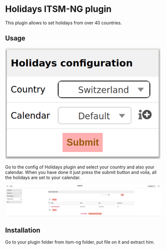 # Holidays ITSM-NG plugin

This plugin allows to set holidays from over 40 countries.

## Usage

![Schema](.github/assets/holiday_config.png)

Go to the config of Holidays plugin and select your country and also your calendar.
When you have done it just press the submit button and voila, all the holidays are set to your calendar.

![Schema](.github/assets/holiday_calendar.png)

## Installation

Go to your plugin folder from itsm-ng folder, put file on it and extract him.
